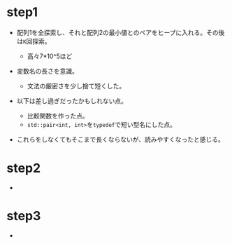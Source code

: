 # step1
- 配列1を全探索し、それと配列2の最小値とのペアをヒープに入れる。その後は`K`回探索。
  - 高々7*10^5ほど

- 変数名の長さを意識。
  - 文法の厳密さを少し捨て短くした。

- 以下は差し過ぎだったかもしれない点。
  - 比較関数を作った点。
  - `std::pair<int, int>`を`typedef`で短い型名にした点。
- これらをしなくてもそこまで長くならないが、読みやすくなったと感じる。

# step2
- 

# step3
- 

